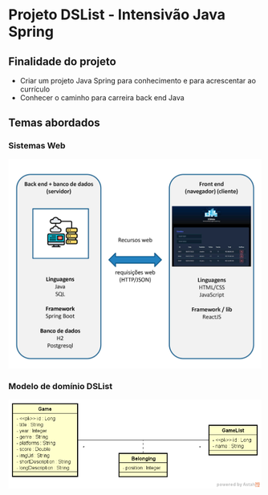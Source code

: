 # Projeto DSList - Intensivão Java Spring

## Finalidade do projeto

* Criar um projeto Java Spring para conhecimento e para acrescentar ao currículo
* Conhecer o caminho para carreira back end Java

## Temas abordados

### Sistemas Web

![Modelo de domínio DSList](src/main/resources/image/sistemas-web.jpg)


### Modelo de domínio DSList


![Modelo de domínio DSList](src/main/resources/image/dslist-model.png)